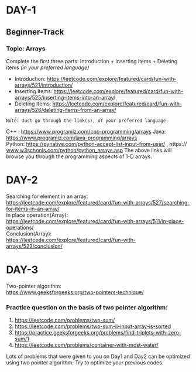 # DAY-1
## Beginner-Track

### Topic: Arrays 

Complete the first three parts: Introduction + Inserting items + Deleting items *(in your preferred language)*
* Introduction: https://leetcode.com/explore/featured/card/fun-with-arrays/521/introduction/
* Inserting Items: https://leetcode.com/explore/featured/card/fun-with-arrays/525/inserting-items-into-an-array/
* Deleting Items: https://leetcode.com/explore/featured/card/fun-with-arrays/526/deleting-items-from-an-array/ 

``` Note: Just go through the link(s), of your preferred language. ```

C++ : https://www.programiz.com/cpp-programming/arrays 
Java: https://www.programiz.com/java-programming/arrays  
Python: https://pynative.com/python-accept-list-input-from-user/ , 
    https:// www.w3schools.com/python/python_arrays.asp 
The above links will browse you through the programming aspects of 1-D arrays.


# DAY-2

Searching for element in an array:<br/>
https://leetcode.com/explore/featured/card/fun-with-arrays/527/searching-for-items-in-an-array/<br/>
In place operation(Array):<br/>
https://leetcode.com/explore/featured/card/fun-with-arrays/511/in-place-operations/<br/>
Conclusion(Array): <br/>https://leetcode.com/explore/featured/card/fun-with-arrays/523/conclusion/<br/>

# DAY-3

Two-pointer algorithm:<br/>
https://www.geeksforgeeks.org/two-pointers-technique/

### Practice question on the basis of two pointer algorithm:
1. https://leetcode.com/problems/two-sum/
2. https://leetcode.com/problems/two-sum-ii-input-array-is-sorted
3. https://practice.geeksforgeeks.org/problems/find-triplets-with-zero-sum/1
4. https://leetcode.com/problems/container-with-most-water/

Lots of problems that were given to you on Day1 and Day2 can be optimized using two pointer algorithm. Try to optimize your previous codes.
